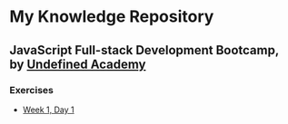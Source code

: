 # My Knowledge Repository

## JavaScript Full-stack Development Bootcamp, by [Undefined Academy](https://undefined.academy/)
### Exercises

* [Week 1, Day 1](https://github.com/aitorias/undefinedshell-bootcamp/blob/main/week-1/week-1-day-1-exercise.md)
